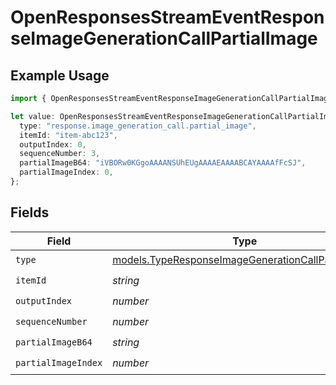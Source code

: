 # OpenResponsesStreamEventResponseImageGenerationCallPartialImage

## Example Usage

```typescript
import { OpenResponsesStreamEventResponseImageGenerationCallPartialImage } from "@openrouter/sdk/models";

let value: OpenResponsesStreamEventResponseImageGenerationCallPartialImage = {
  type: "response.image_generation_call.partial_image",
  itemId: "item-abc123",
  outputIndex: 0,
  sequenceNumber: 3,
  partialImageB64: "iVBORw0KGgoAAAANSUhEUgAAAAEAAAABCAYAAAAfFcSJ",
  partialImageIndex: 0,
};
```

## Fields

| Field                                                                                                          | Type                                                                                                           | Required                                                                                                       | Description                                                                                                    |
| -------------------------------------------------------------------------------------------------------------- | -------------------------------------------------------------------------------------------------------------- | -------------------------------------------------------------------------------------------------------------- | -------------------------------------------------------------------------------------------------------------- |
| `type`                                                                                                         | [models.TypeResponseImageGenerationCallPartialImage](../models/typeresponseimagegenerationcallpartialimage.md) | :heavy_check_mark:                                                                                             | N/A                                                                                                            |
| `itemId`                                                                                                       | *string*                                                                                                       | :heavy_check_mark:                                                                                             | N/A                                                                                                            |
| `outputIndex`                                                                                                  | *number*                                                                                                       | :heavy_check_mark:                                                                                             | N/A                                                                                                            |
| `sequenceNumber`                                                                                               | *number*                                                                                                       | :heavy_check_mark:                                                                                             | N/A                                                                                                            |
| `partialImageB64`                                                                                              | *string*                                                                                                       | :heavy_check_mark:                                                                                             | N/A                                                                                                            |
| `partialImageIndex`                                                                                            | *number*                                                                                                       | :heavy_check_mark:                                                                                             | N/A                                                                                                            |